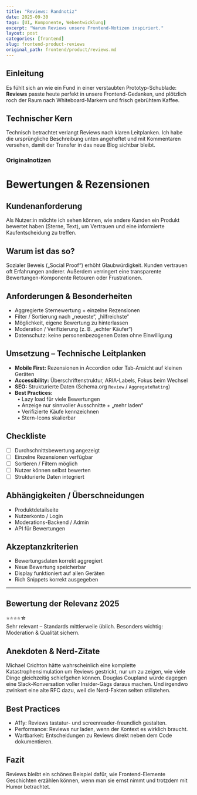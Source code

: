 ```yaml
---
title: "Reviews: Randnotiz"
date: 2025-09-30
tags: [UI, Komponente, Webentwicklung]
excerpt: "Warum Reviews unsere Frontend-Notizen inspiriert."
layout: post
categories: [frontend]
slug: frontend-product-reviews
original_path: frontend/product/reviews.md
---
```


## Einleitung
Es fühlt sich an wie ein Fund in einer verstaubten Prototyp-Schublade: **Reviews** passte heute perfekt in unsere Frontend-Gedanken, und plötzlich roch der Raum nach Whiteboard-Markern und frisch gebrühtem Kaffee.

## Technischer Kern
Technisch betrachtet verlangt Reviews nach klaren Leitplanken. Ich habe die ursprüngliche Beschreibung unten angeheftet und mit Kommentaren versehen, damit der Transfer in das neue Blog sichtbar bleibt.

### Originalnotizen
# Bewertungen & Rezensionen

## Kundenanforderung  
Als Nutzer:in möchte ich sehen können, wie andere Kunden ein Produkt bewertet haben (Sterne, Text), um Vertrauen und eine informierte Kaufentscheidung zu treffen.

## Warum ist das so?  
Sozialer Beweis („Social Proof“) erhöht Glaubwürdigkeit. Kunden vertrauen oft Erfahrungen anderer. Außerdem verringert eine transparente Bewertungen-Komponente Retouren oder Frustrationen.

## Anforderungen & Besonderheiten  
- Aggregierte Sternewertung + einzelne Rezensionen  
- Filter / Sortierung nach „neueste“, „hilfreichste“  
- Möglichkeit, eigene Bewertung zu hinterlassen  
- Moderation / Verifizierung (z. B. „echter Käufer“)  
- Datenschutz: keine personenbezogenen Daten ohne Einwilligung  

## Umsetzung – Technische Leitplanken  
- **Mobile First:** Rezensionen in Accordion oder Tab-Ansicht auf kleinen Geräten  
- **Accessibility:** Überschriftenstruktur, ARIA-Labels, Fokus beim Wechsel  
- **SEO:** Strukturierte Daten (Schema.org `Review` / `AggregateRating`)  
- **Best Practices:**  
 • Lazy load für viele Bewertungen  
 • Anzeige nur sinnvoller Ausschnitte + „mehr laden“  
 • Verifizierte Käufe kennzeichnen  
 • Stern-Icons skalierbar  

## Checkliste  
- [ ] Durchschnittsbewertung angezeigt  
- [ ] Einzelne Rezensionen verfügbar  
- [ ] Sortieren / Filtern möglich  
- [ ] Nutzer können selbst bewerten  
- [ ] Strukturierte Daten integriert  

## Abhängigkeiten / Überschneidungen  
- Produktdetailseite  
- Nutzerkonto / Login  
- Moderations-Backend / Admin  
- API für Bewertungen  

## Akzeptanzkriterien  
- Bewertungsdaten korrekt aggregiert  
- Neue Bewertung speicherbar  
- Display funktioniert auf allen Geräten  
- Rich Snippets korrekt ausgegeben  

---

## Bewertung der Relevanz 2025  
⭐⭐⭐⭐☆  
Sehr relevant – Standards mittlerweile üblich. Besonders wichtig: Moderation & Qualität sichern.

## Anekdoten & Nerd-Zitate
Michael Crichton hätte wahrscheinlich eine komplette Katastrophensimulation um Reviews gestrickt, nur um zu zeigen, wie viele Dinge gleichzeitig schiefgehen können. Douglas Coupland würde dagegen eine Slack-Konversation voller Insider-Gags daraus machen. Und irgendwo zwinkert eine alte RFC dazu, weil die Nerd-Fakten selten stillstehen.

## Best Practices
- A11y: Reviews tastatur- und screenreader-freundlich gestalten.
- Performance: Reviews nur laden, wenn der Kontext es wirklich braucht.
- Wartbarkeit: Entscheidungen zu Reviews direkt neben dem Code dokumentieren.

## Fazit
Reviews bleibt ein schönes Beispiel dafür, wie Frontend-Elemente Geschichten erzählen können, wenn man sie ernst nimmt und trotzdem mit Humor betrachtet.
